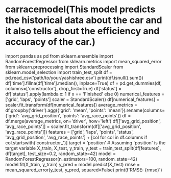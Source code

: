 # carracemodel(This model predicts the historical data about the car and it also tells about the efficiency and accuracy of the car.)
import pandas as pd
from sklearn.ensemble import RandomForestRegressor
from sklearn.metrics import mean_squared_error
from sklearn.preprocessing import StandardScaler
from sklearn.model_selection import train_test_split
df = pd.read_csv('path/to/your/yashishree.csv')
print(df.isnull().sum())
df['time'].fillna(df['time'].median(), inplace=True)
df = pd.get_dummies(df, columns=['constructor'], drop_first=True)
df['status'] = df['status'].apply(lambda x: 1 if x == 'Finished' else 0)
numerical_features = ['grid', 'laps', 'points']
scaler = StandardScaler()
df[numerical_features] = scaler.fit_transform(df[numerical_features])
average_metrics = df.groupby('driver').agg({'grid': 'mean', 'points': 'mean'}).rename(columns={'grid': 'avg_grid_position', 'points': 'avg_race_points'})
df = df.merge(average_metrics, on='driver', how='left')
df[['avg_grid_position', 'avg_race_points']] = scaler.fit_transform(df[['avg_grid_position', 'avg_race_points']])
features = ['grid', 'laps', 'points', 'status', 'avg_grid_position', 'avg_race_points'] + [col for col in df.columns if col.startswith('constructor_')]
target = 'position'  # Assuming 'position' is the target variable
X_train, X_test, y_train, y_test = train_test_split(df[features], df[target], test_size=0.2, random_state=42)
model = RandomForestRegressor(n_estimators=100, random_state=42)
model.fit(X_train, y_train)
y_pred = model.predict(X_test)
rmse = mean_squared_error(y_test, y_pred, squared=False)
print(f'RMSE: {rmse}')
